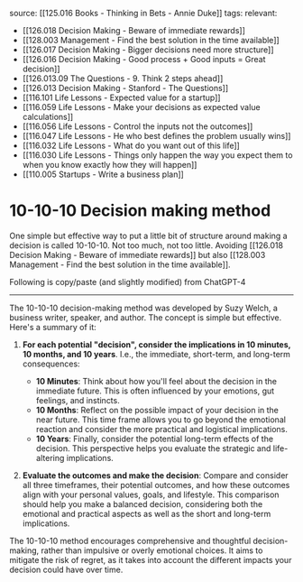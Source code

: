 source: [[125.016 Books -  Thinking in Bets - Annie Duke]]
tags:
relevant:
- [[126.018 Decision Making - Beware of immediate rewards]]
- [[128.003 Management - Find the best solution in the time available]]
- [[126.017 Decision Making - Bigger decisions need more structure]]
- [[126.016 Decision Making - Good process + Good inputs = Great decision]]
- [[126.013.09 The Questions - 9. Think 2 steps ahead]]
- [[126.013 Decision Making - Stanford - The Questions]]
- [[116.101 Life Lessons - Expected value for a startup]]
- [[116.059 Life Lessons - Make your decisions as expected value calculations]]
- [[116.056 Life Lessons - Control the inputs not the outcomes]]
- [[116.047 Life Lessons - He who best defines the problem usually wins]]
- [[116.032 Life Lessons - What do you want out of this life]]
- [[116.030 Life Lessons - Things only happen the way you expect them to when you know exactly how they will happen]]
- [[110.005 Startups - Write a business plan]]

# 10-10-10 Decision making method

One simple but effective way to put a little bit of structure around making a decision is called 10-10-10. Not too much, not too little. Avoiding [[126.018 Decision Making - Beware of immediate rewards]] but also [[128.003 Management - Find the best solution in the time available]].

Following is copy/paste (and slightly modified) from ChatGPT-4

---

The 10-10-10 decision-making method was developed by Suzy Welch, a business writer, speaker, and author. The concept is simple but effective. Here's a summary of it:

1. **For each potential "decision", consider the implications in 10 minutes, 10 months, and 10 years**. I.e., the immediate, short-term, and long-term consequences:
	- **10 Minutes**: Think about how you'll feel about the decision in the immediate future. This is often influenced by your emotions, gut feelings, and instincts.
	- **10 Months**: Reflect on the possible impact of your decision in the near future. This time frame allows you to go beyond the emotional reaction and consider the more practical and logistical implications.
	- **10 Years**: Finally, consider the potential long-term effects of the decision. This perspective helps you evaluate the strategic and life-altering implications.

2. **Evaluate the outcomes and make the decision**: Compare and consider all three timeframes, their potential outcomes, and how these outcomes align with your personal values, goals, and lifestyle. This comparison should help you make a balanced decision, considering both the emotional and practical aspects as well as the short and long-term implications.

The 10-10-10 method encourages comprehensive and thoughtful decision-making, rather than impulsive or overly emotional choices. It aims to mitigate the risk of regret, as it takes into account the different impacts your decision could have over time.